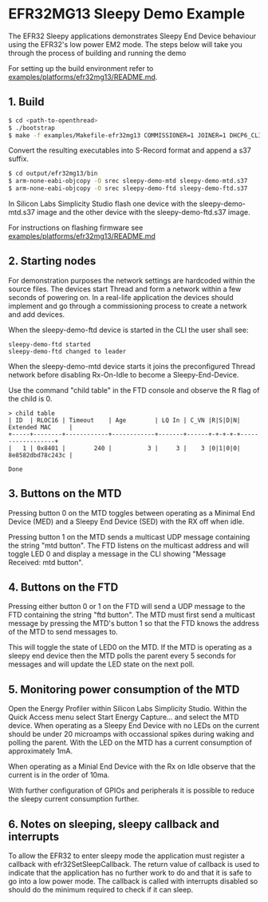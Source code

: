
# EFR32MG13 Sleepy Demo Example

The EFR32 Sleepy applications demonstrates Sleepy End Device behaviour using
the EFR32's low power EM2 mode. The steps below will take you through the
process of building and running the demo

For setting up the build environment refer to [examples/platforms/efr32mg13/README.md](../README.md).


## 1. Build

```bash
$ cd <path-to-openthread>
$ ./bootstrap
$ make -f examples/Makefile-efr32mg13 COMMISSIONER=1 JOINER=1 DHCP6_CLIENT=1 DHCP6_SERVER=1 BOARD=BRD4161A
```

Convert the resulting executables into S-Record format and append a s37 suffix.

```bash
$ cd output/efr32mg13/bin
$ arm-none-eabi-objcopy -O srec sleepy-demo-mtd sleepy-demo-mtd.s37
$ arm-none-eabi-objcopy -O srec sleepy-demo-ftd sleepy-demo-ftd.s37
```

In Silicon Labs Simplicity Studio flash one device with the sleepy-demo-mtd.s37
image and the other device with the sleepy-demo-ftd.s37 image.

For instructions on flashing firmware see [examples/platforms/efr32mg13/README.md](../README.md#flash-binaries)


## 2. Starting nodes

For demonstration purposes the network settings are hardcoded within the source files.
The devices start Thread and form a network within a few seconds of powering on. In a real-life
application the devices should implement and go through a commissioning process to create
a network and add devices.

When the sleepy-demo-ftd device is started in the CLI the user shall see:

```
sleepy-demo-ftd started
sleepy-demo-ftd changed to leader
```

When the sleepy-demo-mtd device starts it joins the preconfigured Thread network
before disabling Rx-On-Idle to become a Sleepy-End-Device.

Use the command "child table" in the FTD console and observe the R flag of the child is 0.

```
> child table
| ID  | RLOC16 | Timeout    | Age        | LQ In | C_VN |R|S|D|N| Extended MAC     |
+-----+--------+------------+------------+-------+------+-+-+-+-+------------------+
|   1 | 0x8401 |        240 |          3 |     3 |    3 |0|1|0|0| 8e8582dbd78c243c |

Done
```


## 3. Buttons on the MTD

Pressing button 0 on the MTD toggles between operating as a Minimal End Device (MED) and
a Sleepy End Device (SED) with the RX off when idle.

Pressing button 1 on the MTD sends a multicast UDP message containing the
string "mtd button".  The FTD listens on the multicast address and will toggle
LED 0 and display a message in the CLI showing "Message Received: mtd button".

## 4. Buttons on the FTD

Pressing either button 0 or 1 on the FTD will send a UDP message to the FTD containing the string
"ftd button". The MTD must first send a multicast message by pressing the MTD's button 1 so that
the FTD knows the address of the MTD to send messages to.

This will toggle the state of LED0 on the MTD.  If the MTD is operating as a sleepy end device then
the MTD polls the parent every 5 seconds for messages and will update the LED state on the
next poll.

## 5. Monitoring power consumption of the MTD

Open the Energy Profiler within Silicon Labs Simplicity Studio.  Within the Quick Access menu
select Start Energy Capture... and select the MTD device.  When operating as a Sleepy End Device
with no LEDs on the current should be under 20 microamps with occassional spikes during waking
and polling the parent.  With the LED on the MTD has a current consumption of approximately 1mA.

When operating as a Minial End Device with the Rx on Idle observe that the current is in the order
of 10ma.

With further configuration of GPIOs and peripherals it is possible to reduce the sleepy current
consumption further.

## 6. Notes on sleeping, sleepy callback and interrupts

To allow the EFR32 to enter sleepy mode the application must register a callback with efr32SetSleepCallback.
The return value of callback is used to indicate that the application has no further work to do and that
it is safe to go into a low power mode.  The callback is called with interrupts disabled so should do
the minimum required to check if it can sleep.

